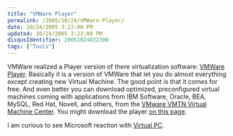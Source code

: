 ```yaml
---
title: "VMWare Player"
permalink: /2005/10/24/VMWare-Player/
date: 10/24/2005 3:23:00 PM
updated: 10/24/2005 3:23:00 PM
disqusIdentifier: 20051024032300
tags: ["Tools"]
---
```

VMWare realized a Player version of there virtualization software: [VMWare Player](http://www.vmware.com/products/player/). Basically it is a version of VMWare that let you do almost everything except creating new Virtual Machine. The good point is that it comes for free. And even better you can download optimized, preconfigured virtual machines coming with applications from IBM Software, Oracle, BEA, MySQL, Red Hat, Novell, and others, from the [VMware VMTN Virtual Machine Center](http://www.vmware.com/vmtn/vm). You might download the player [on this page](http://www.vmware.com/download/player/).

I am curious to see Microsoft reaction with [Virtual PC](http://www.microsoft.com/windows/virtualpc/default.mspx).
